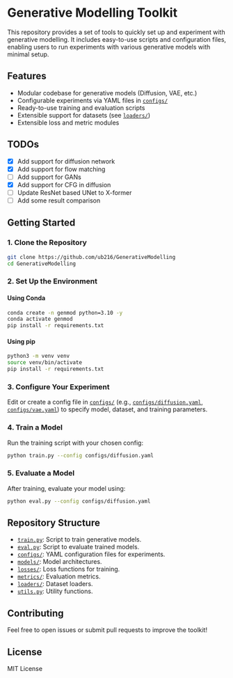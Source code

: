 # Generative Modelling Toolkit

This repository provides a set of tools to quickly set up and experiment with generative modelling. It includes easy-to-use scripts and configuration files, enabling users to run experiments with various generative models with minimal setup.

## Features

- Modular codebase for generative models (Diffusion, VAE, etc.)
- Configurable experiments via YAML files in [`configs/`](configs/)
- Ready-to-use training and evaluation scripts
- Extensible support for datasets (see [`loaders/`](loaders/))
- Extensible loss and metric modules

## TODOs
- [x] Add support for diffusion network
- [x] Add support for flow matching
- [ ] Add support for GANs
- [x] Add support for CFG in diffusion
- [ ] Update ResNet based UNet to X-former
- [ ] Add some result comparison

## Getting Started

### 1. Clone the Repository

```sh
git clone https://github.com/ub216/GenerativeModelling
cd GenerativeModelling
```

### 2. Set Up the Environment

#### Using Conda

```sh
conda create -n genmod python=3.10 -y
conda activate genmod
pip install -r requirements.txt
```

#### Using pip

```sh
python3 -m venv venv
source venv/bin/activate
pip install -r requirements.txt
```

### 3. Configure Your Experiment

Edit or create a config file in [`configs/`](configs/) (e.g., [`configs/diffusion.yaml`](configs/diffusion.yaml), [`configs/vae.yaml`](configs/vae.yaml)) to specify model, dataset, and training parameters.

### 4. Train a Model

Run the training script with your chosen config:

```sh
python train.py --config configs/diffusion.yaml
```

### 5. Evaluate a Model

After training, evaluate your model using:

```sh
python eval.py --config configs/diffusion.yaml
```

## Repository Structure

- [`train.py`](train.py): Script to train generative models.
- [`eval.py`](eval.py): Script to evaluate trained models.
- [`configs/`](configs/): YAML configuration files for experiments.
- [`models/`](models/): Model architectures.
- [`losses/`](losses/): Loss functions for training.
- [`metrics/`](metrics/): Evaluation metrics.
- [`loaders/`](loaders/): Dataset loaders.
- [`utils.py`](utils.py): Utility functions.

## Contributing

Feel free to open issues or submit pull requests to improve the toolkit!

## License

MIT License
